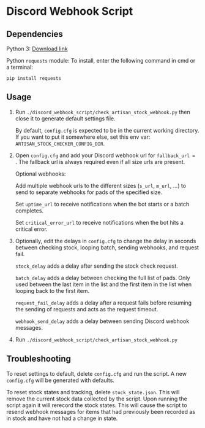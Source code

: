 # Discord Webhook Script

## Dependencies

Python 3: [Download link](https://www.python.org/downloads/)

Python `requests` module: To install, enter the following command in cmd or a terminal:

```
pip install requests
```

## Usage

1. Run `./discord_webhook_script/check_artisan_stock_webhook.py` then close it to generate default settings file.

    By default, `config.cfg` is expected to be in the current working directory. If you want to put it somewhere else, set this env var: `ARTISAN_STOCK_CHECKER_CONFIG_DIR`.

2. Open `config.cfg` and add your Discord webhook url for `fallback_url = `. The fallback url is always required even if all size urls are present.

    Optional webhooks:

    Add multiple webhook urls to the different sizes (`s_url`, `m_url`, ...) to send to separate webhooks for pads of the specified size.

    Set `uptime_url` to receive notifications when the bot starts or a batch completes.

    Set `critical_error_url` to receive notifications when the bot hits a critical error.

3. Optionally, edit the delays in `config.cfg` to change the delay in seconds between checking stock, looping batch, sending webhooks, and request fail.

    `stock_delay` adds a delay after sending the stock check request.

    `batch_delay` adds a delay between checking the full list of pads. Only used between the last item in the list and the first item in the list when looping back to the first item.

    `request_fail_delay` adds a delay after a request fails before resuming the sending of requests and acts as the request timeout.

    `webhook_send_delay` adds a delay between sending Discord webhook messages.

4. Run `./discord_webhook_script/check_artisan_stock_webhook.py`

## Troubleshooting

To reset settings to default, delete `config.cfg` and run the script. A new `config.cfg` will be generated with defaults.

To reset stock states and tracking, delete `stock_state.json`. This will remove the current stock data collected by the script. Upon running the script again it will rerecord the stock states. This will cause the script to resend webhook messages for items that had previously been recorded as in stock and have not had a change in state.